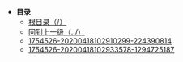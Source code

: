 * **目录**
  * [根目录（/）](/README)
  * [回到上一级（../）](/study/Java后端\02-JavaWeb\assets/README)
  * [1754526-20200418102910299-224390814](/study/Java后端\02-JavaWeb\assets\JavaWeb-博客园\1754526-20200418102910299-224390814)
  * [1754526-20200418102933578-1294725187](/study/Java后端\02-JavaWeb\assets\JavaWeb-博客园\1754526-20200418102933578-1294725187)

